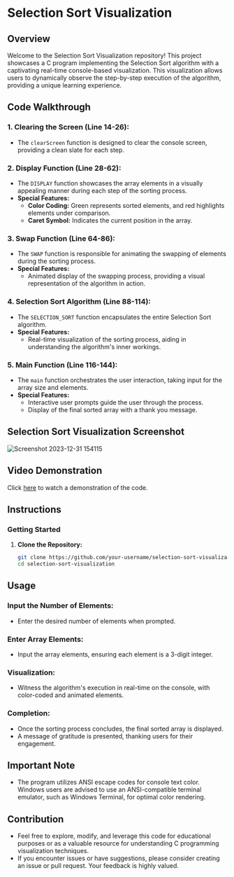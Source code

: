 # Selection Sort Visualization

## Overview

Welcome to the Selection Sort Visualization repository! This project showcases a C program implementing the Selection Sort algorithm with a captivating real-time console-based visualization. This visualization allows users to dynamically observe the step-by-step execution of the algorithm, providing a unique learning experience.

## Code Walkthrough

### 1. Clearing the Screen (Line 14-26):
   - The `clearScreen` function is designed to clear the console screen, providing a clean slate for each step.

### 2. Display Function (Line 28-62):
   - The `DISPLAY` function showcases the array elements in a visually appealing manner during each step of the sorting process.
   - **Special Features:**
     - **Color Coding:** Green represents sorted elements, and red highlights elements under comparison.
     - **Caret Symbol:** Indicates the current position in the array.

### 3. Swap Function (Line 64-86):
   - The `SWAP` function is responsible for animating the swapping of elements during the sorting process.
   - **Special Features:**
     - Animated display of the swapping process, providing a visual representation of the algorithm in action.

### 4. Selection Sort Algorithm (Line 88-114):
   - The `SELECTION_SORT` function encapsulates the entire Selection Sort algorithm.
   - **Special Features:**
     - Real-time visualization of the sorting process, aiding in understanding the algorithm's inner workings.

### 5. Main Function (Line 116-144):
   - The `main` function orchestrates the user interaction, taking input for the array size and elements.
   - **Special Features:**
     - Interactive user prompts guide the user through the process.
     - Display of the final sorted array with a thank you message.
    
## Selection Sort Visualization Screenshot

![Screenshot 2023-12-31 154115](https://github.com/Adi30TyaDTU/Selection-Sorting-Animation/assets/128904617/b3b1c54d-8563-4c99-97bb-a068da9fb24a)



## Video Demonstration
Click [here](https://drive.google.com/file/d/12_21zNZ7hxH9bVnyLSP41QtK3xrgy2iD/view?usp=drive_link) to watch a demonstration of the code.


## Instructions

### Getting Started

1. **Clone the Repository:**
   ```bash
   git clone https://github.com/your-username/selection-sort-visualization.git
   cd selection-sort-visualization
## Usage

### Input the Number of Elements:
- Enter the desired number of elements when prompted.

### Enter Array Elements:
- Input the array elements, ensuring each element is a 3-digit integer.

### Visualization:
- Witness the algorithm's execution in real-time on the console, with color-coded and animated elements.

### Completion:
- Once the sorting process concludes, the final sorted array is displayed.
- A message of gratitude is presented, thanking users for their engagement.

## Important Note
- The program utilizes ANSI escape codes for console text color. Windows users are advised to use an ANSI-compatible terminal emulator, such as Windows Terminal, for optimal color rendering.

## Contribution
- Feel free to explore, modify, and leverage this code for educational purposes or as a valuable resource for understanding C programming visualization techniques.
- If you encounter issues or have suggestions, please consider creating an issue or pull request. Your feedback is highly valued.
